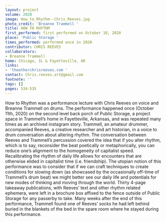 ```yaml
---
layout: project
volume: 2020
image: How_to_Rhythm--Chris_Reeves.jpg
photo_credit: 'Breanne Trammell '
title: HOW TO RHYTHM
first_performed: first performed on October 10, 2020
place: 'Public Storage '
times_performed: performed once in 2020
contributor: CHRIS REEVES
collaborators:
- Breanne Trammell
home: Chicago, IL & Fayetteville, AR
links:
- 'theotherchrisreeves.com '
contact: Chris.reeves.art@gmail.com
footnote: ''
tags: []
pages: 534-535
---
```




How to Rhythm was a performance lecture with Chris Reeves on voice and Breanne Trammell on drums. The performance happened once (October 11th, 2020) on the second level back porch of Public Storage, a project space in Trammell’s home in Fayetteville, Arkansas, and was repeated many times as an archived instagram story. Trammell, an amateur drummer, accompanied Reeves, a creative researcher and art historian, in a voice to drum conversation about altering rhythm. The conversation between Reeves and Trammell’s percussion covered the idea that if you alter rhythm, which is to say, reconsider the beat poetically or metaphorically, you can reduce one’s alignment to the homogeneity of capitalist speed. Recalibrating the rhythm of daily life allows for encounters that are otherwise elided in capitalist time (i.e. friendship). The utopian notion of this performance was to consider that if we can craft techniques to create conditions for slowing down (as showcased by the occasionally off-time of Trammell’s drum beat) we might better see our daily life and potentials for new modes of thinking and moving through the world. Thirty 4-page takeaway publications, with Reeves’ text and other rhythm related ephemera, were left in a brochure box affixed to the fence outside of Public Storage for any passerby to take. Many weeks after the end of this performance, Trammell found one of Reeves’ socks he had left behind buried in the blankets of the bed in the spare room where he stayed during this performance.
